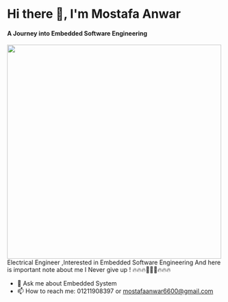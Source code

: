 #                                                                      Hi there 👋, I'm Mostafa Anwar
#### A Journey into Embedded Software Engineering
<img src ="https://d2g5k6f4diuj3q.cloudfront.net/images/courses/17.jpg" width="500px">
Electrical Engineer ,Interested in Embedded Software Engineering
           And here is important note about me
                  I Never give up !
                 🔥🔥🔥🚀🚀🚀🔥🔥🔥

- 💬 Ask me about Embedded System 
- 📫 How to reach me: 01211908397 or mostafaanwar6600@gmail.com 

